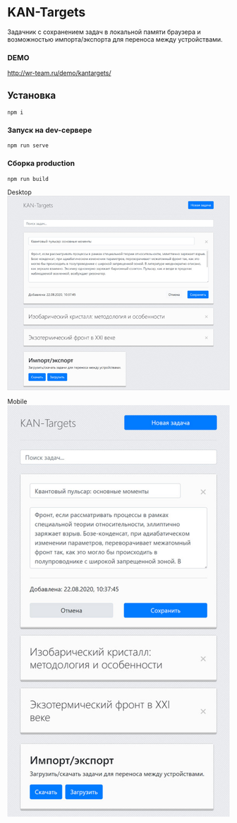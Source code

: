 # KAN-Targets

Задачник с сохранением задач в локальной памяти браузера и возможностью импорта/экспорта для переноса между устройствами.

### DEMO
http://wr-team.ru/demo/kantargets/

## Установка
```
npm i
```

### Запуск на dev-сервере
```
npm run serve
```

### Сборка production
```
npm run build
```  

Desktop
![](https://github.com/AKopytenko/KAN-Targets/blob/master/preview/kantargets-preview-desktop.jpg)  

Mobile
![](https://github.com/AKopytenko/KAN-Targets/blob/master/preview/kantargets-preview-mobile.jpg)  